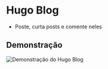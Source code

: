 # Hugo Blog
- Poste, curta posts e comente neles

## Demonstração

![Demonstração do Hugo Blog](video.gif)